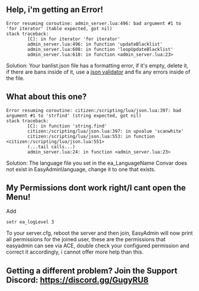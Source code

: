 ## Help, i'm getting an Error!

```
Error resuming coroutine: admin_server.lua:496: bad argument #1 to 'for iterator' (table expected, got nil)
stack traceback:
        [C]: in for iterator 'for iterator'
        admin_server.lua:496: in function 'updateBlacklist'
        admin_server.lua:608: in function 'loopUpdateBlacklist'
        admin_server.lua:618: in function <admin_server.lua:23>
```
Solution:
Your banlist.json file has a formatting error, if it's empty, delete it, if there are bans inside of it, use a [json validator](https://jsonformatter.curiousconcept.com/) and fix any errors inside of the file.

## What about this one?

```
Error resuming coroutine: citizen:/scripting/lua/json.lua:397: bad argument #1 to 'strfind' (string expected, got nil)
stack traceback:
        [C]: in function 'string.find'
        citizen:/scripting/lua/json.lua:397: in upvalue 'scanwhite'
        citizen:/scripting/lua/json.lua:553: in function <citizen:/scripting/lua/json.lua:551>
        (...tail calls...)
        admin_server.lua:24: in function <admin_server.lua:23>
```

Solution: The language file you set in the ea_LanguageName Convar does not exist in EasyAdmin\language, change it to one that exists.


## My Permissions dont work right/I cant open the Menu!
Add
```
setr ea_logLevel 3
```

To your server.cfg, reboot the server and then join, EasyAdmin will now print all permissions for the joined user, these are the permissions that easyadmin can see via ACE, double check your configured permission and correct it accordingly, i cannot offer more help than this.

## Getting a different problem? Join the Support Discord: https://discord.gg/GugyRU8
